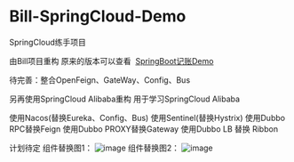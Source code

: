 # Bill-SpringCloud-Demo
SpringCloud练手项目

由Bill项目重构
原来的版本可以查看 
[SpringBoot记账Demo](https://github.com/Aliang99/billProject)

待完善：整合OpenFeign、GateWay、Config、Bus

另再使用SpringCloud Alibaba重构
用于学习SpringCloud Alibaba

使用Nacos(替换Eureka、Config、Bus)
使用Sentinel(替换Hystrix)
使用Dubbo RPC替换Feign
使用Dubbo PROXY替换Gateway
使用Dubbo LB 替换 Ribbon

计划待定
组件替换图1：
![image](https://user-images.githubusercontent.com/38972334/151257484-4daa6c34-f0dd-4233-bbd7-b58e6355ef13.png)
组件替换图2：
![image](https://user-images.githubusercontent.com/38972334/151257600-fbaa7e51-fa0d-4af9-8703-6dfb5d9e3730.png)


